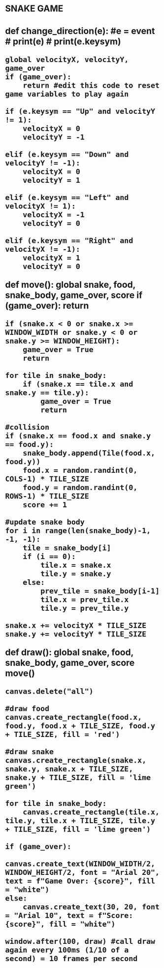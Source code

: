 <h1>SNAKE GAME<h1>

def change_direction(e): #e = event
    # print(e)
    # print(e.keysym)

    global velocityX, velocityY, game_over
    if (game_over):
        return #edit this code to reset game variables to play again

    if (e.keysym == "Up" and velocityY != 1):
        velocityX = 0
        velocityY = -1
        
    elif (e.keysym == "Down" and velocityY != -1):
        velocityX = 0
        velocityY = 1

    elif (e.keysym == "Left" and velocityX != 1):
        velocityX = -1
        velocityY = 0

    elif (e.keysym == "Right" and velocityX != -1):
        velocityX = 1
        velocityY = 0


def move():
    global snake, food, snake_body, game_over, score
    if (game_over):
        return
    
    if (snake.x < 0 or snake.x >= WINDOW_WIDTH or snake.y < 0 or snake.y >= WINDOW_HEIGHT):
        game_over = True
        return
    
    for tile in snake_body:
        if (snake.x == tile.x and snake.y == tile.y):
            game_over = True
            return
    
    #collision
    if (snake.x == food.x and snake.y == food.y): 
        snake_body.append(Tile(food.x, food.y))
        food.x = random.randint(0, COLS-1) * TILE_SIZE
        food.y = random.randint(0, ROWS-1) * TILE_SIZE
        score += 1

    #update snake body
    for i in range(len(snake_body)-1, -1, -1):
        tile = snake_body[i]
        if (i == 0):
            tile.x = snake.x
            tile.y = snake.y
        else:
            prev_tile = snake_body[i-1]
            tile.x = prev_tile.x
            tile.y = prev_tile.y
    
    snake.x += velocityX * TILE_SIZE
    snake.y += velocityY * TILE_SIZE


def draw():
    global snake, food, snake_body, game_over, score
    move()

    canvas.delete("all")

    #draw food
    canvas.create_rectangle(food.x, food.y, food.x + TILE_SIZE, food.y + TILE_SIZE, fill = 'red')

    #draw snake
    canvas.create_rectangle(snake.x, snake.y, snake.x + TILE_SIZE, snake.y + TILE_SIZE, fill = 'lime green')

    for tile in snake_body:
        canvas.create_rectangle(tile.x, tile.y, tile.x + TILE_SIZE, tile.y + TILE_SIZE, fill = 'lime green')

    if (game_over):
        canvas.create_text(WINDOW_WIDTH/2, WINDOW_HEIGHT/2, font = "Arial 20", text = f"Game Over: {score}", fill = "white")
    else:
        canvas.create_text(30, 20, font = "Arial 10", text = f"Score: {score}", fill = "white")
    
    window.after(100, draw) #call draw again every 100ms (1/10 of a second) = 10 frames per second